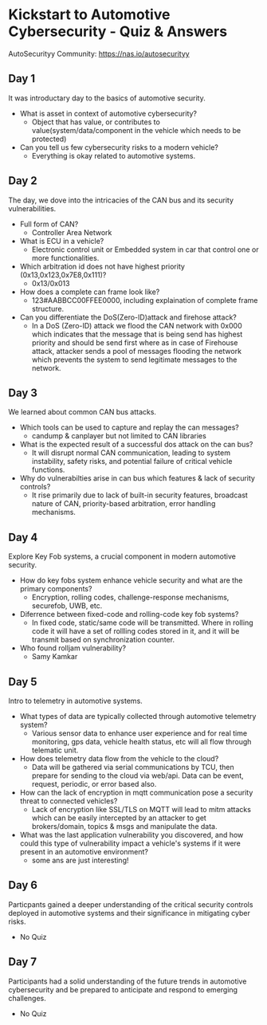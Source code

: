 # Kickstart to Automotive Cybersecurity - Quiz & Answers 
AutoSecurityy Community: https://nas.io/autosecurityy
## Day 1
It was introductary day to the basics of automotive 
security.
- What is asset in context of automotive cybersecurity?
  - Object that has value, or contributes to value(system/data/component in the vehicle which needs to be protected)
- Can you tell us few cybersecurity risks to a modern vehicle?
  - Everything is okay related to automotive systems.
## Day 2
The day, we dove into the intricacies of the CAN bus and its security vulnerabilities.
- Full form of CAN?
  - Controller Area Network
- What is ECU in a vehicle?
  - Electronic control unit or Embedded system in car that control one or more functionalities.
- Which arbitration id does not have highest priority (0x13,0x123,0x7E8,0x111)?
  - 0x13/0x013
- How does a complete can frame look like?
  - 123#AABBCC00FFEE0000, including explaination of complete frame structure. 
- Can you differentiate the DoS(Zero-ID)attack and firehose attack?
  - In a DoS (Zero-ID) attack we flood the CAN network with 0x000 which indicates that the message that is being send has highest priority and should be send first where as in case of Firehouse attack, attacker sends a pool of messages flooding the network which prevents the system to send legitimate messages to the network.
## Day 3
We learned about common CAN bus attacks.
- Which tools can be used to capture and replay the can messages?
  - candump & canplayer but not limited to CAN libraries
- What is the expected result of a successful dos attack on the can bus?
  - It will disrupt normal CAN communication, leading to system instability, safety risks, and potential failure of critical vehicle functions.
- Why do vulnerabilties arise in can bus which features & lack of security controls?
  - It rise primarily due to lack of built-in security features, broadcast nature of CAN, priority-based arbitration, error handling mechanisms.
## Day 4
Explore Key Fob systems, a crucial component in modern automotive 
security.
- How do key fobs system enhance vehicle security and what are the primary components?
  - Encryption, rolling codes, challenge-response mechanisms, securefob, UWB, etc.
- Diferrence between fixed-code and rolling-code key fob systems?
  - In fixed code, static/same code will be transmitted. Where in rolling code it will have a set of rollling codes stored in it, and it will be transmit based on synchronization counter.
- Who found rolljam vulnerability?
  - Samy Kamkar
## Day 5  
Intro to telemetry in automotive systems.
- What types of data are typically collected through automotive telemetry system?
  - Various sensor data to enhance user experience and for real time monitoring, gps data, vehicle health status, etc will all flow through telematic unit.
- How does telemetry data flow from the vehicle to the cloud?
  - Data will be gathered via serial communications by TCU, then prepare for sending to the cloud via web/api. Data can be event, request, periodic, or error based also.
- How can the lack of encryption in mqtt communication pose a security threat to connected vehicles?
  - Lack of encryption like SSL/TLS on MQTT will lead to mitm attacks which can be easily intercepted by an attacker to get brokers/domain, topics & msgs and manipulate the data.
- What was the last application vulnerability you discovered, and how could this type of vulnerability impact a vehicle's systems if it were present in an automotive environment?
  - some ans are just interesting!
## Day 6
Particpants gained a deeper understanding of the critical security controls deployed 
in automotive systems and their significance in mitigating cyber risks.
- No Quiz
## Day 7
Participants had a solid understanding of the future trends in automotive cybersecurity and be prepared to anticipate and 
respond to emerging challenges.
- No Quiz

